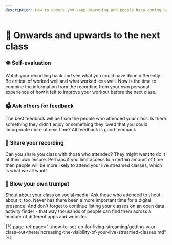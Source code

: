 ```yaml
---
description: How to ensure you keep improving and people keep coming back.
---
```


# 🚀 Onwards and upwards to the next class

### 👁 Self-evaluation

Watch your recording back and see what you could have done differently. Be critical of worked well and what worked less well. Now is the time to combine the information from the recording from your own personal experience of how it felt to improve your workout before the next class.

### 🗳 Ask others for feedback

The best feedback will be from the people who attended your class. Is there something they didn't enjoy or something they loved that you could incorporate more of next time? All feedback is good feedback.

### 🎥 Share your recording

Can you share you class with those who attended? They might want to do it at their own leisure. Perhaps if you limit access to a certain amount of time then people will be more likely to attend your live streamed classes, which is what we all want!

### 🎺 Blow your own trumpet

Shout about your class on social media. Ask those who attended to shout about it, too. Never has there been a more important time for a digital presence. And don't forget to continue listing your classes on an open data activity finder - that way thousands of people can find them across a number of different apps and websites:

{% page-ref page="../how-to-set-up-for-living-streaming/getting-your-class-out-there/increasing-the-visibility-of-your-live-streamed-classes.md" %}

